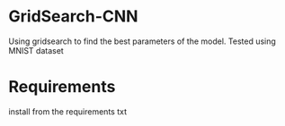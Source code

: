 # GridSearch-CNN
Using gridsearch to find the best parameters of the model. Tested using MNIST dataset


# Requirements

install from the requirements txt
